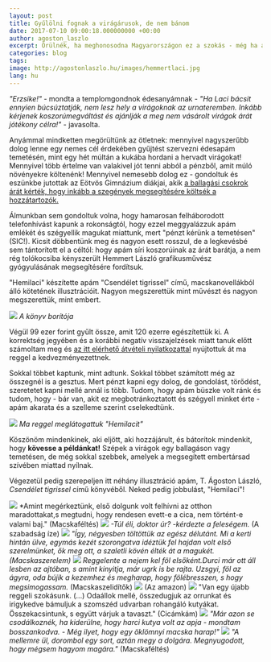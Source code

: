 ```yaml
---
layout: post
title: Gyűlölni fognak a virágárusok, de nem bánom
date: 2017-07-10 09:00:18.000000000 +00:00
author: agoston_laszlo
excerpt: Örülnék, ha meghonosodna Magyarországon ez a szokás - még ha a saját rokonaim kérdőre is vontak érte. Lehet, hogy a hagyomány ellen van, de többet ér, mint virágokat vásárolni.
categories: blog
tags: 
image: http://agostonlaszlo.hu/images/hemmertlaci.jpg
lang: hu
---
```

*"Erzsike!"* - mondta a templomgondnok édesanyámnak - *"Ha Laci bácsit ennyien búcsúztatják, nem lesz hely a virágoknak az urnateremben. Inkább kérjenek koszorúmegváltást és ajánlják a meg nem vásárolt virágok árát jótékony célra!"* - javasolta.

Anyámmal mindketten megörültünk az ötletnek: mennyivel nagyszerűbb dolog lenne egy nemes cél érdekében gyűjtést szervezni édesapám temetésén, mint egy hét múltán a kukába hordani a hervadt virágokat! Mennyivel több értelme van valakivel jót tenni abból a pénzből, amit múló növényekre költenénk! Mennyivel nemesebb dolog ez - gondoltuk és eszünkbe jutottak az Eötvös Gimnázium diákjai, akik [a ballagási csokrok árát kérték, hogy inkább a szegények megsegítésére költsék a hozzátartozók.](http://hvg.hu/elet/20170427_Meno_otlettel_alltak_elo_a_ballago_diakok)

Álmunkban sem gondoltuk volna, hogy hamarosan felháborodott telefonhívást kapunk a rokonságtól, hogy ezzel meggyalázzuk apám emlékét és szégyellik magukat miattunk, mert "pénzt kérünk a temetésen" (SIC!). Kicsit döbbentünk meg és nagyon esett rosszul, de a legkevésbé sem tántorított el a céltól: hogy apám síri koszorúinak az árát barátja, a nem rég tolókocsiba kényszerült Hemmert László grafikusművész gyógyulásának megsegítésére fordítsuk.

"Hemilaci" készítette apám "Csendélet tigrissel" című, macskanovellákból álló kötetének illusztrációit. Nagyon megszerettük mint művészt és nagyon megszerettük, mint embert. 

![](http://agostonlaszlo.hu/images/hemmert3.jpg)
*A könyv borítója*

Végül 99 ezer forint gyűlt össze, amit 120 ezerre egészítettük ki. A korrektség jegyében és a korábbi negatív visszajelzések miatt tanuk előtt számoltam meg és [az itt elérhető átvételi nyilatkozattal](http://agostonlaszlo.hu/images/hemmert2.jpg) nyújtottuk át ma reggel a kedvezményezettnek. 

Sokkal többet kaptunk, mint adtunk. Sokkal többet számított még az összegnél is a gesztus. Mert pénzt kapni egy dolog, de gondolást, törődést, szeretetet kapni mellé annál is több. Tudom, hogy apám büszke volt ránk és tudom, hogy - bár van, akit ez megbotránkoztatott és szégyell minket érte - apám akarata és a szelleme szerint cselekedtünk.

![](http://agostonlaszlo.hu/images/hemmertlaci.jpg)
*Ma reggel meglátogattuk "Hemilacit"*

Köszönöm mindenkinek, aki eljött, aki hozzájárult, és bátorítok mindenkit, hogy **kövesse a példánkat!** Szépek a virágok egy ballagáson vagy temetésen, de még sokkal szebbek, amelyek a megsegített embertársad szívében miattad nyílnak.

Végezetül pedig szerepeljen itt néhány illusztráció apám, T. Ágoston László, *Csendélet tigrissel* című könyvéből. 
Neked pedig jobbulást, "Hemilaci"!

![](http://agostonlaszlo.hu/images/hemmert5.jpg)
*Amint megérkeztünk, első dolgunk volt felhívni az otthon maradottakat,s megtudni, hogy rendesen evett-e a cica, nem történt-e valami baj." (Macskaféltés)
![](http://agostonlaszlo.hu/images/hemmert6.jpg)
*-Túl éli, doktor úr? -kérdezte a feleségem.* (A szabadság íze)
![](http://agostonlaszlo.hu/images/hemmert7.jpg)
*"Így, négyesben töltöttük az egész délutánt. Mi a kerti hintán ülve, egymás kezét szorongatva idéztük fel hajdan volt első szerelmünket, ők meg ott, a szaletli kövén élték át a magukét. (Macskaszerelem)*
![](http://agostonlaszlo.hu/images/hemmertl4.jpg)
*Reggelente a nejem kel föl elsőként.Durci már ott áll lesben az  ajtóban, s amint kinyitja, már ugrk is be rajta. Uzsgyi, föl az ágyra, oda bújik a kezemhez és megharap, hogy fölébresszen, s hogy megsimogassam.* (Macskaszelidítők)
![](http://agostonlaszlo.hu/images/hemmert8.jpg)
(Az amazon)
![](http://agostonlaszlo.hu/images/hemmert9.jpg)
"Van egy újabb reggeli szokásunk. (...) Odaállok mellé, összedugjuk az orrunkat és irigykedve bámuljuk a szomszéd udvarban rohangáló kutyákat. Összekacsintunk, s együtt várjuk a tavaszt." (Cicámkám)
![](http://agostonlaszlo.hu/images/hemmert10.jpg)
*"Már azon se csodálkoznék, ha kiderülne, hogy harci kutya volt az apja - mondtam bosszankodva. - Még ilyet, hogy egy öklömnyi macska harap!"*
![](http://agostonlaszlo.hu/images/hemmert11.jpg)
*"A mellemre ül, dorombol egy sort, aztán megy a dolgára. Megnyugodott, hogy mégsem hagyom magára."* (Macskaféltés)


